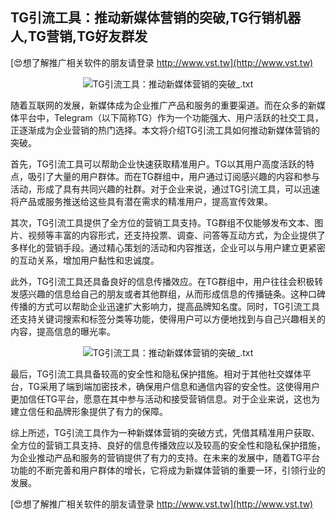 ## **TG引流工具：推动新媒体营销的突破,TG行销机器人,TG营销,TG好友群发**

[😍想了解推广相关软件的朋友请登录 http://www.vst.tw](http://www.vst.tw)

 <center><img src="https://vst.tw/MP4/tuiguang/png/6.png" alt="TG引流工具：推动新媒体营销的突破_.txt"></center>

随着互联网的发展，新媒体成为企业推广产品和服务的重要渠道。而在众多的新媒体平台中，Telegram（以下简称TG）作为一个功能强大、用户活跃的社交工具，正逐渐成为企业营销的热门选择。本文将介绍TG引流工具如何推动新媒体营销的突破。

首先，TG引流工具可以帮助企业快速获取精准用户。TG以其用户高度活跃的特点，吸引了大量的用户群体。而在TG群组中，用户通过订阅感兴趣的内容和参与活动，形成了具有共同兴趣的社群。对于企业来说，通过TG引流工具，可以迅速将产品或服务推送给这些具有潜在需求的精准用户，提高宣传效果。

其次，TG引流工具提供了全方位的营销工具支持。TG群组不仅能够发布文本、图片、视频等丰富的内容形式，还支持投票、调查、问答等互动方式，为企业提供了多样化的营销手段。通过精心策划的活动和内容推送，企业可以与用户建立更紧密的互动关系，增加用户黏性和忠诚度。

此外，TG引流工具还具备良好的信息传播效应。在TG群组中，用户往往会积极转发感兴趣的信息给自己的朋友或者其他群组，从而形成信息的传播链条。这种口碑传播的方式可以帮助企业迅速扩大影响力，提高品牌知名度。同时，TG引流工具还支持关键词搜索和标签分类等功能，使得用户可以方便地找到与自己兴趣相关的内容，提高信息的曝光率。

 <center><img src="https://vst.tw/MP4/tuiguang/png/8.png" alt="TG引流工具：推动新媒体营销的突破_.txt"></center>

最后，TG引流工具具备较高的安全性和隐私保护措施。相对于其他社交媒体平台，TG采用了端到端加密技术，确保用户信息和通信内容的安全性。这使得用户更加信任TG平台，愿意在其中参与活动和接受营销信息。对于企业来说，这也为建立信任和品牌形象提供了有力的保障。

综上所述，TG引流工具作为一种新媒体营销的突破方式，凭借其精准用户获取、全方位的营销工具支持、良好的信息传播效应以及较高的安全性和隐私保护措施，为企业推动产品和服务的营销提供了有力的支持。在未来的发展中，随着TG平台功能的不断完善和用户群体的增长，它将成为新媒体营销的重要一环，引领行业的发展。

[😍想了解推广相关软件的朋友请登录 http://www.vst.tw](http://www.vst.tw)



